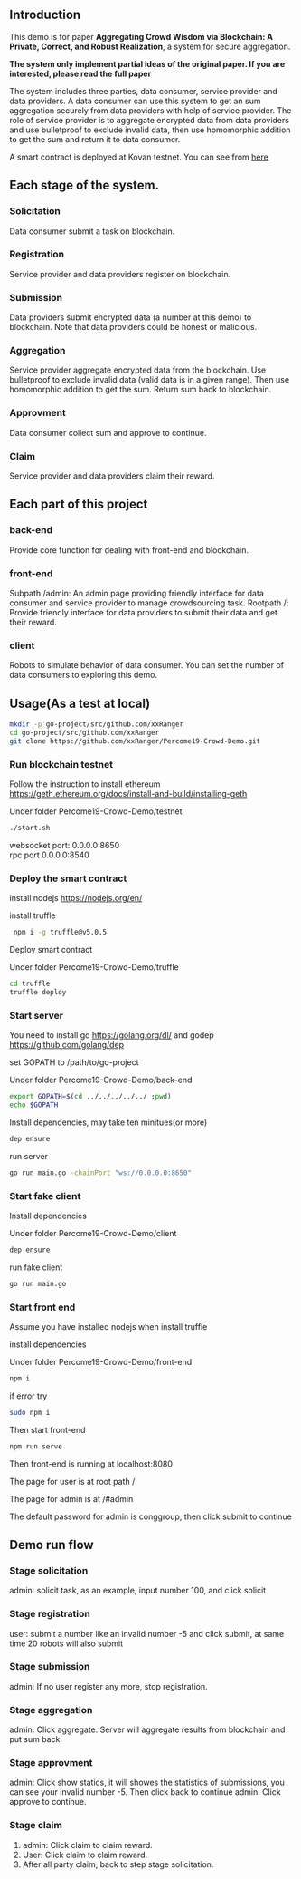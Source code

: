 ## Introduction

This demo is for paper **Aggregating Crowd Wisdom via Blockchain: A Private, Correct, and Robust Realization**, a system for secure aggregation. 

**The system only implement partial ideas of the original paper. If you are interested, please read the full paper**

The system includes three parties, data consumer, service provider and data providers. A data consumer can use this system to get an sum aggregation securely from data providers with help of service provider. The role of service provider is to aggregate encrypted data from data providers and use bulletproof to exclude invalid data, then use homomorphic addition to get the sum and return it to data consumer. 

A smart contract is deployed at Kovan testnet.
You can see from [here](https://kovan.etherscan.io/address/0x2a152cad883162011dcdf696a4861edc81619e14)

## Each stage of the system.

### Solicitation

Data consumer submit a task on blockchain.

### Registration

Service provider and data providers register on blockchain.

### Submission

Data providers submit encrypted data (a number at this demo) to blockchain. Note that data providers could be honest or malicious. 

### Aggregation

Service provider aggregate encrypted data from the blockchain. Use bulletproof to exclude invalid data (valid data is in a given range). Then use homomorphic addition to get the sum. Return sum back to blockchain.

### Approvment

Data consumer collect sum and approve to continue. 

### Claim

Service provider and data providers claim their reward.

## Each part of this project

### back-end

Provide core function for dealing with front-end and blockchain. 

### front-end

Subpath /admin: An admin page providing friendly interface for data consumer and service provider to manage crowdsourcing task.
Rootpath /: Provide friendly interface for data providers to submit their data and get their reward.

### client

Robots to simulate behavior of data consumer. You can set the number of data consumers to exploring this demo.

## Usage(As a test at local)

```bash
mkdir -p go-project/src/github.com/xxRanger
cd go-project/src/github.com/xxRanger
git clone https://github.com/xxRanger/Percome19-Crowd-Demo.git
```

### Run blockchain testnet

Follow the instruction to install ethereum https://geth.ethereum.org/docs/install-and-build/installing-geth

Under folder Percome19-Crowd-Demo/testnet
```bash
./start.sh 
```
websocket port: 0.0.0.0:8650   
rpc port 0.0.0.0:8540

### Deploy the smart contract 

install nodejs https://nodejs.org/en/ 

install truffle  

```bash
 npm i -g truffle@v5.0.5
```

Deploy smart contract

Under folder Percome19-Crowd-Demo/truffle

```bash
cd truffle
truffle deploy
```

### Start server

You need to install go https://golang.org/dl/ and godep https://github.com/golang/dep

set GOPATH to /path/to/go-project

Under folder Percome19-Crowd-Demo/back-end
```bash
export GOPATH=$(cd ../../../../../ ;pwd)
echo $GOPATH
```
Install dependencies, may take ten minitues(or more) 
```bash
dep ensure
```

run server
```bash
go run main.go -chainPort "ws://0.0.0.0:8650"
```

### Start fake client 

Install dependencies 

Under folder Percome19-Crowd-Demo/client

```bash
dep ensure
```

run fake client

```bash
go run main.go 
```

### Start front end

Assume you have installed nodejs when install truffle

install dependencies

Under folder Percome19-Crowd-Demo/front-end

```bash
npm i 
```

if error try 
```bash
sudo npm i
```

Then start front-end

```bash
npm run serve 
```

Then front-end is running at localhost:8080

The page for user is at root path / 

The page for admin is at /#admin   

The default password for admin is conggroup, then click submit to continue

## Demo run flow

### Stage solicitation
admin: solicit task, as an example, input number 100, and click solicit
### Stage registration
user: submit a number like an invalid number -5 and click submit, at same time 20 robots will also submit
### Stage submission
admin: If no user register any more, stop registration.
### Stage aggregation
admin: Click aggregate. Server will aggregate results from blockchain and put sum back.
### Stage approvment
admin: Click show statics, it will showes the statistics of submissions, you can see your invalid number -5. Then click back to continue
admin: Click approve to continue.
### Stage claim
1. admin: Click claim to claim reward.
2. User: Click claim to claim reward.
3. After all party claim, back to step stage solicitation.



